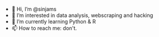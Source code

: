 - 👋 Hi, I’m @sinjams
- 👀 I’m interested in data analysis, webscraping and hacking
- 🌱 I’m currently learning Python & R
- 📫 How to reach me: don't.
<!--- - 💞️ I’m looking to collaborate on ... --->
<!---
sinjams/sinjams is a ✨ special ✨ repository because its `README.md` (this file) appears on your GitHub profile.
You can click the Preview link to take a look at your changes.
--->

